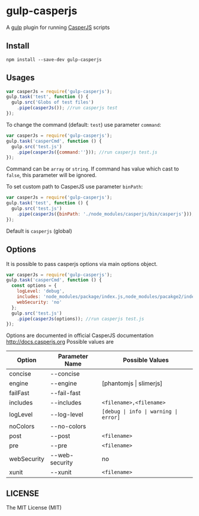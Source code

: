# gulp-casperjs

A [gulp](https://github.com/gulpjs/gulp) plugin for running [CasperJS](https://github.com/n1k0/casperjs) scripts

## Install

```
npm install --save-dev gulp-casperjs
```

## Usages

```js
var casperJs = require('gulp-casperjs');
gulp.task('test', function () {
  gulp.src('Globs of test files')
    .pipe(casperJs()); //run casperjs test
});
```

To change the command (default: `test`) use parameter `command`:

```js
var casperJs = require('gulp-casperjs');
gulp.task('casperCmd', function () {
  gulp.src('test.js')
    .pipe(casperJs({command:''})); //run casperjs test.js
});
```

Command can be `array` or `string`.
If command has value which cast to `false`, this parameter will be ignored.

To set custom path to CasperJS use parameter `binPath`:

```js
var casperJs = require('gulp-casperjs');
gulp.task('test', function () {
  gulp.src('test.js')
    .pipe(casperJs({binPath: './node_modules/casperjs/bin/casperjs'})); //custom path to CasperJs
});
```

Default is `casperjs` (global)


## Options

It is possible to pass casperjs options via main options object.

```js
var casperJs = require('gulp-casperjs');
gulp.task('casperCmd', function () {
  const options = {
    logLevel: 'debug',
    includes: 'node_modules/package/index.js,node_modules/pacakge2/index.js',
    webSecurity: 'no'
  };
  gulp.src('test.js')
    .pipe(casperJs(options)); //run casperjs test.js
});
```

Options are documented in official CasperJS documentation http://docs.casperjs.org
Possible values are

| Option      | Parameter Name | Possible Values                       |
|-------------|----------------|---------------------------------------|
| concise     | --concise      |                                       |
| engine      | --engine       | [phantomjs \| slimerjs]               |
| failFast    | --fail-fast    |                                       |
| includes    | --includes     | `<filename>,<filename>`               |
| logLevel    | --log-level    | `[debug \| info \| warning \| error]` |
| noColors    | --no-colors    |                                       |
| post        | --post         | `<filename>`                          |
| pre         | --pre          | `<filename>`                          |
| webSecurity | --web-security | no                                    |
| xunit       | --xunit        | `<filename>`                          |




## LICENSE

The MIT License (MIT)
